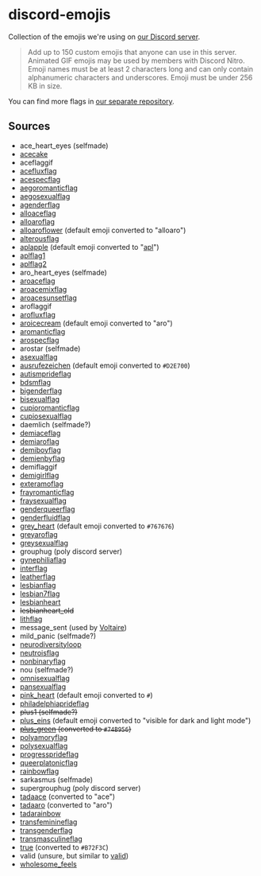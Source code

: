 # discord-emojis

Collection of the emojis we're using on [our Discord
server][aspecgerman].

> Add up to 150 custom emojis that anyone can use in this server.
> Animated GIF emojis may be used by members with Discord Nitro. Emoji
> names must be at least 2 characters long and can only contain
> alphanumeric characters and underscores. Emoji must be under 256 KB in
> size.

You can find more flags in [our separate
repository](https://github.com/aspec-german/pride-emoji-flags/).

## Sources

* ace_heart_eyes (selfmade)
* [acecake](https://www.deviantart.com/galadnilien/art/Ace-Cake-528372645)
* aceflaggif
* [acefluxflag](https://github.com/aspec-german/pride-emoji-flags/blob/main/png/aceflux-flag.png)
* [acespecflag](https://github.com/aspec-german/pride-emoji-flags/blob/main/png/acespec-flag.png)
* [aegoromanticflag](https://github.com/aspec-german/pride-emoji-flags/blob/main/png/aegoromantic-flag.png)
* [aegosexualflag](https://github.com/aspec-german/pride-emoji-flags/blob/main/png/aegosexual-flag.png)
* [agenderflag](https://github.com/aspec-german/pride-emoji-flags/blob/main/png/agender-flag.png)
* [alloaceflag](https://github.com/aspec-german/pride-emoji-flags/blob/main/png/alloace-flag.png)
* [alloaroflag](https://github.com/aspec-german/pride-emoji-flags/blob/main/png/alloaro-flag.png)
* [alloaroflower](https://discord.com/assets/b8126c857aacaf1d7226fa5505b5f5cb.svg)
  (default emoji converted to "alloaro")
* [alterousflag](https://github.com/aspec-german/pride-emoji-flags/blob/main/png/alterous-flag.png)
* [aplapple](https://discord.com/assets/a77e46deee7127d2b85e271f0d5b738a.svg)
  (default emoji converted to
  "[apl](https://github.com/aspec-german/pride-emoji-flags/blob/main/png/apl-flag1.png)")
* [aplflag1](https://github.com/aspec-german/pride-emoji-flags/blob/main/png/apl-flag1.png)
* [aplflag2](https://github.com/aspec-german/pride-emoji-flags/blob/main/png/apl-flag2.png)
* aro_heart_eyes (selfmade)
* [aroaceflag](https://github.com/aspec-german/pride-emoji-flags/blob/main/png/aroace-flag.png)
* [aroacemixflag](https://github.com/aspec-german/pride-emoji-flags/blob/main/png/aroace-mix-flag.png)
* [aroacesunsetflag](https://github.com/aspec-german/pride-emoji-flags/blob/main/png/aroace-sunset-flag.png)
* aroflaggif
* [arofluxflag](https://github.com/aspec-german/pride-emoji-flags/blob/main/png/aroflux-flag.png)
* [aroicecream](https://discord.com/assets/52bfdf64e0f7355d16780ff7187f9a1a.svg)
  (default emoji converted to "aro")
* [aromanticflag](https://github.com/aspec-german/pride-emoji-flags/blob/main/png/aromantic-flag.png)
* [arospecflag](https://github.com/aspec-german/pride-emoji-flags/blob/main/png/arospec-flag.png)
* arostar (selfmade)
* [asexualflag](https://github.com/aspec-german/pride-emoji-flags/blob/main/png/asexual-flag.png)
* [ausrufezeichen](https://discord.com/assets/4467f392af6cb1ad2acd20ae416a69ab.svg)
  (default emoji converted to `#D2E700`)
* [autismprideflag](https://github.com/aspec-german/pride-emoji-flags/blob/main/png/autismpride-flag.png)
* [bdsmflag](https://github.com/aspec-german/pride-emoji-flags/blob/main/png/bdsm-flag.png)
* [bigenderflag](https://github.com/aspec-german/pride-emoji-flags/blob/main/png/bigender-flag.png)
* [bisexualflag](https://github.com/aspec-german/pride-emoji-flags/blob/main/png/bisexual-flag.png)
* [cupioromanticflag](https://github.com/aspec-german/pride-emoji-flags/blob/main/png/cupioromantic-flag.png)
* [cupiosexualflag](https://github.com/aspec-german/pride-emoji-flags/blob/main/png/cupiosexual-flag.png)
* daemlich (selfmade?)
* [demiaceflag](https://github.com/aspec-german/pride-emoji-flags/blob/main/png/demisexual-flag.png)
* [demiaroflag](https://github.com/aspec-german/pride-emoji-flags/blob/main/png/demiaro-flag.png)
* [demiboyflag](https://github.com/aspec-german/pride-emoji-flags/blob/main/png/demiboy-flag.png)
* [demienbyflag](https://github.com/aspec-german/pride-emoji-flags/blob/main/png/demienby-flag.png)
* demiflaggif
* [demigirlflag](https://github.com/aspec-german/pride-emoji-flags/blob/main/png/demigirl-flag.png)
* [exteramoflag](https://github.com/aspec-german/pride-emoji-flags/blob/main/png/exteramo-flag.png)
* [frayromanticflag](https://github.com/aspec-german/pride-emoji-flags/blob/main/png/frayromantic-flag.png)
* [fraysexualflag](https://github.com/aspec-german/pride-emoji-flags/blob/main/png/fraysexual-flag.png)
* [genderqueerflag](https://github.com/aspec-german/pride-emoji-flags/blob/main/png/gender-queer-flag.png)
* [genderfluidflag](https://github.com/aspec-german/pride-emoji-flags/blob/main/png/gender-fluid-flag.png)
* [grey_heart](https://discord.com/assets/35221463e22cf68c28b23b6479a43613.svg)
  (default emoji converted to `#767676`)
* [greyaroflag](https://github.com/aspec-german/pride-emoji-flags/blob/main/png/greyaro-flag.png)
* [greysexualflag](https://github.com/aspec-german/pride-emoji-flags/blob/main/png/greysexual-flag.png)
* grouphug (poly discord server)
* [gynephiliaflag](https://github.com/aspec-german/pride-emoji-flags/blob/main/png/gynephilia-flag.png)
* [interflag](https://github.com/aspec-german/pride-emoji-flags/blob/main/png/intersex-flag.png)
* [leatherflag](https://github.com/aspec-german/pride-emoji-flags/blob/main/png/leather-flag.png)
* [lesbianflag](https://github.com/aspec-german/pride-emoji-flags/blob/main/png/lesbian-flag.png)
* [lesbian7flag](https://github.com/aspec-german/pride-emoji-flags/blob/main/png/lesbian-7-flag.png)
* [lesbianheart](https://emoji.gg/emoji/4863-lesbian)
* ~~lesbianheart_old~~
* [lithflag](https://github.com/aspec-german/pride-emoji-flags/blob/main/png/lith-flag.png)
* message_sent (used by [Voltaire](https://nminchow.github.io/VoltaireWeb/))
* mild_panic (selfmade?)
* [neurodiversityloop](https://commons.wikimedia.org/wiki/File:Autism_spectrum_infinity_awareness_symbol.svg)
* [neutroisflag](https://github.com/aspec-german/pride-emoji-flags/blob/main/png/neutrois-flag.png)
* [nonbinaryflag](https://github.com/aspec-german/pride-emoji-flags/blob/main/png/nonbinary-flag.png)
* nou (selfmade?)
* [omnisexualflag](https://github.com/aspec-german/pride-emoji-flags/blob/main/png/omnisexual-flag.png)
* [pansexualflag](https://github.com/aspec-german/pride-emoji-flags/blob/main/png/pansexual-flag.png)
* [pink_heart](https://discord.com/assets/35221463e22cf68c28b23b6479a43613.svg)
  (default emoji converted to `#`)
* [philadelphiaprideflag](https://github.com/aspec-german/pride-emoji-flags/blob/main/png/philadelphia-pride-flag.png)
* ~~plus1 (selfmade?)~~
* [plus_eins](https://discord.com/assets/9a43e631d506ae4818ecefc825dc02ad.svg)
  (default emoji converted to "visible for dark and light mode")
* ~~[plus_green](https://cdn.pixabay.com/photo/2014/04/02/10/55/plus-304947_640.png)
  (converted to `#74B956`)~~
* [polyamoryflag](https://github.com/aspec-german/pride-emoji-flags/blob/main/png/polyamory-flag.png)
* [polysexualflag](https://github.com/aspec-german/pride-emoji-flags/blob/main/png/polysexual-flag.png)
* [progressprideflag](https://github.com/aspec-german/pride-emoji-flags/blob/main/png/progresspride-flag.png)
* [queerplatonicflag](https://github.com/aspec-german/pride-emoji-flags/blob/main/png/queerplatonic-flag.png)
* [rainbowflag](https://github.com/aspec-german/pride-emoji-flags/blob/main/png/pride-flag.png)
* sarkasmus (selfmade)
* supergrouphug (poly discord server)
* [tadaace](https://emoji.gg/emoji/6627-gay-tada) (converted to "ace")
* [tadaaro](https://emoji.gg/emoji/6627-gay-tada) (converted to "aro")
* [tadarainbow](https://emoji.gg/emoji/6627-gay-tada)
* [transfeminineflag](https://github.com/aspec-german/pride-emoji-flags/blob/main/png/transfeminine-flag.png)
* [transgenderflag](https://github.com/aspec-german/pride-emoji-flags/blob/main/png/transgender-flag.png)
* [transmasculineflag](https://github.com/aspec-german/pride-emoji-flags/blob/main/png/transmasculine-flag.png)
* [true](https://emoji.gg/emoji/100True) (converted to `#B72F3C`)
* valid (unsure, but similar to [valid](https://emoji.gg/emoji/9153_valid))
* [wholesome_feels](https://emoji.gg/emoji/6006_WholesomeFeels)

[aspecgerman]: https://aspecgerman.de
